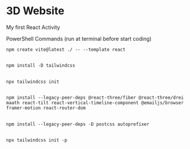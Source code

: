 # 3D Website

My first React Activity

PowerShell Commands (run at terminal before start coding)

``` shell
npm create vite@latest ./ -- --template react
```
##

``` shell
npm install -D tailwindcss
```
## 

``` shell
npx tailwindcss init
```
##

``` shell
npm install --legacy-peer-deps @react-three/fiber @react-three/drei maath react-tilt react-vertical-timeline-component @emailjs/browser framer-motion react-router-dom
```
##

``` shell
npm install --legacy-peer-deps -D postcss autoprefixer
```
##

``` shell
npx tailwindcss init -p
```
